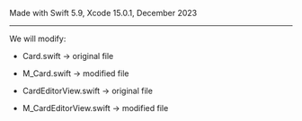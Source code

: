 Made with Swift 5.9, Xcode 15.0.1, December 2023

- - - -

We will modify:

* Card.swift -> original file
* M_Card.swift -> modified file


* CardEditorView.swift -> original file
* M_CardEditorView.swift -> modified file
